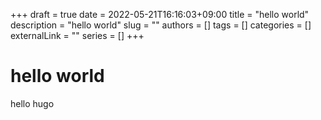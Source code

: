 +++ 
draft = true
date = 2022-05-21T16:16:03+09:00
title = "hello world"
description = "hello world"
slug = ""
authors = []
tags = []
categories = []
externalLink = ""
series = []
+++

# hello world
hello hugo